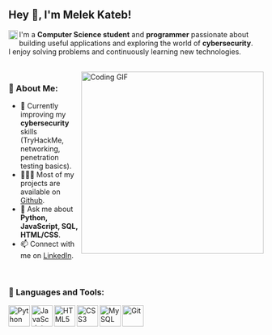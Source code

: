 ## Hey 👋, I'm Melek Kateb!
<a href='https://www.linkedin.com/in/melekkateb/'><img align='left' alt="linkedin" src="https://cdn.jsdelivr.net/gh/devicons/devicon/icons/linkedin/linkedin-original.svg" height='18px'/></a>  

I'm a **Computer Science student** and **programmer** passionate about building useful applications and exploring the world of **cybersecurity**.  
I enjoy solving problems and continuously learning new technologies.  

<br/>

<img align="right" alt="Coding GIF" src="https://media.giphy.com/media/qgQUggAC3Pfv687qPC/giphy.gif" width="360px"/>

### 🧐 About Me:
- 🌱 Currently improving my **cybersecurity** skills (TryHackMe, networking, penetration testing basics).  
- 👨🏻‍💻 Most of my projects are available on [Github](https://github.com/melekelkateb).  
- 💬 Ask me about **Python, JavaScript, SQL, HTML/CSS**.  
- 📫 Connect with me on [LinkedIn](https://www.linkedin.com/in/melekkateb).  

<br/>

### 🔨 Languages and Tools:
<a href="https://www.python.org/" target="_blank"><img align="left" alt="Python" height ="42px" src="https://cdn.jsdelivr.net/gh/devicons/devicon/icons/python/python-original.svg"></a>
<a href="https://developer.mozilla.org/en-US/docs/Web/JavaScript" target="_blank"><img align="left" alt="JavaScript" height ="42px" src="https://cdn.jsdelivr.net/gh/devicons/devicon/icons/javascript/javascript-original.svg"></a>
<a href="https://www.w3.org/html/" target="_blank"><img align="left" alt="HTML5" height ="42px" src="https://cdn.jsdelivr.net/gh/devicons/devicon/icons/html5/html5-original.svg"></a>
<a href="https://www.w3.org/Style/CSS/" target="_blank"><img align="left" alt="CSS3" height ="42px" src="https://cdn.jsdelivr.net/gh/devicons/devicon/icons/css3/css3-original.svg"></a>
<a href="https://www.mysql.com/" target="_blank"><img align="left" alt="MySQL" height ="42px" src="https://cdn.jsdelivr.net/gh/devicons/devicon/icons/mysql/mysql-original.svg"></a>
<a href="https://git-scm.com/" target="_blank"><img align="left" alt="Git" height ="42px" src="https://cdn.jsdelivr.net/gh/devicons/devicon/icons/git/git-original.svg"></a>

<br/><br/><br/>


